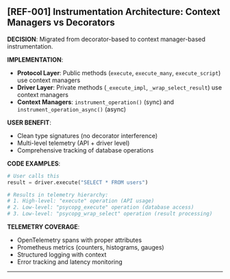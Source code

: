 ## [REF-001] Instrumentation Architecture: Context Managers vs Decorators

**DECISION**: Migrated from decorator-based to context manager-based instrumentation.

**IMPLEMENTATION**:

- **Protocol Layer**: Public methods (`execute`, `execute_many`, `execute_script`) use context managers
- **Driver Layer**: Private methods (`_execute_impl`, `_wrap_select_result`) use context managers
- **Context Managers**: `instrument_operation()` (sync) and `instrument_operation_async()` (async)

**USER BENEFIT**:

- Clean type signatures (no decorator interference)
- Multi-level telemetry (API + driver level)
- Comprehensive tracking of database operations

**CODE EXAMPLES**:

```python
# User calls this
result = driver.execute("SELECT * FROM users")

# Results in telemetry hierarchy:
# 1. High-level: "execute" operation (API usage)
# 2. Low-level: "psycopg_execute" operation (database access)
# 3. Low-level: "psycopg_wrap_select" operation (result processing)
```

**TELEMETRY COVERAGE**:

- OpenTelemetry spans with proper attributes
- Prometheus metrics (counters, histograms, gauges)
- Structured logging with context
- Error tracking and latency monitoring

---
